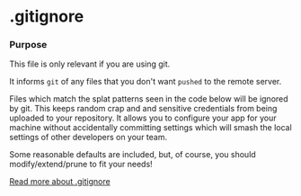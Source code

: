 # .gitignore

### Purpose

This file is only relevant if you are using git.

It informs `git` of any files that you don't want `pushed` to the remote server.

Files which match the splat patterns seen in the code below will be ignored by git.  This keeps random crap and and sensitive credentials from being uploaded to  your repository.  It allows you to configure your app for your machine without accidentally committing settings which will smash the local settings of other developers on your team.

Some reasonable defaults are included, but, of course, you should modify/extend/prune to fit your needs!

[Read more about .gitignore](https://help.github.com/articles/ignoring-files)



<docmeta name="displayName" value=".gitignore">
